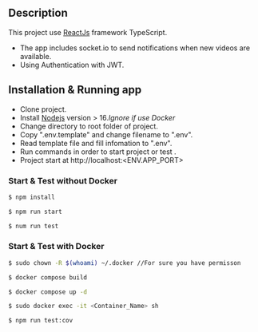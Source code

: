 
## Description

This project use [ReactJs](https://react.dev/) framework TypeScript.
- The app includes socket.io to send notifications when new videos are available.
- Using Authentication with JWT.

## Installation & Running app
- Clone project.
- Install [Nodejs](https://nodejs.org/en) version > 16.*Ignore if use Docker*
- Change directory to root folder of project.
- Copy ".env.template" and change filename to ".env".
- Read template file and fill infomation to ".env".
- Run commands in order to start project or test .
- Project start at http://localhost:<ENV.APP_PORT>

### Start & Test without Docker
```bash
$ npm install

$ npm run start

$ num run test
```

### Start & Test with Docker
```bash
$ sudo chown -R $(whoami) ~/.docker //For sure you have permisson

$ docker compose build

$ docker compose up -d

$ sudo docker exec -it <Container_Name> sh 

$ npm run test:cov 

```
